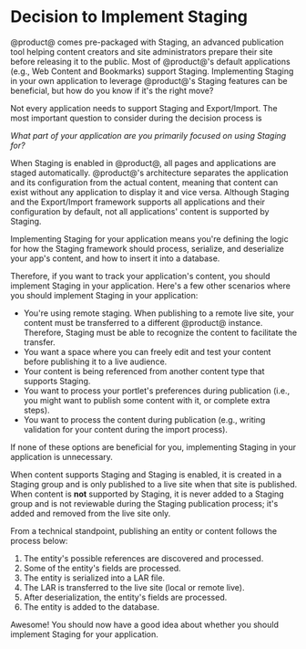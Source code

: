 # Decision to Implement Staging [](id=decision-to-implement-staging)

@product@ comes pre-packaged with Staging, an advanced publication tool helping
content creators and site administrators prepare their site before releasing it
to the public. Most of @product@'s default applications (e.g., Web Content and
Bookmarks) support Staging. Implementing Staging in your own application to
leverage @product@'s Staging features can be beneficial, but how do you know if
it's the right move?

Not every application needs to support Staging and Export/Import. The most
important question to consider during the decision process is

*What part of your application are you primarily focused on using Staging for?*

When Staging is enabled in @product@, all pages and applications are staged
automatically. @product@'s architecture separates the application and its
configuration from the actual content, meaning that content can exist without
any application to display it and vice versa. Although Staging and the
Export/Import framework supports all applications and their configuration by
default, not all applications' content is supported by Staging.

Implementing Staging for your application means you're defining the logic for
how the Staging framework should process, serialize, and deserialize your app's
content, and how to insert it into a database.

Therefore, if you want to track your application's content, you should implement
Staging in your application. Here's a few other scenarios where you should
implement Staging in your application:

- You're using remote staging. When publishing to a remote live site, your
  content must be transferred to a different @product@ instance. Therefore,
  Staging must be able to recognize the content to facilitate the transfer.
- You want a space where you can freely edit and test your content before
  publishing it to a live audience.
- Your content is being referenced from another content type that supports
  Staging.
- You want to process your portlet's preferences during publication (i.e., you
  might want to publish some content with it, or complete extra steps).
- You want to process the content during publication (e.g., writing validation
  for your content during the import process).

If none of these options are beneficial for you, implementing Staging in your
application is unnecessary.

When content supports Staging and Staging is enabled, it is created in a Staging
group and is only published to a live site when that site is published. When
content is **not** supported by Staging, it is never added to a Staging group
and is not reviewable during the Staging publication process; it's added and
removed from the live site only.

From a technical standpoint, publishing an entity or content follows the process
below:

1. The entity's possible references are discovered and processed.
2. Some of the entity's fields are processed.
3. The entity is serialized into a LAR file.
4. The LAR is transferred to the live site (local or remote live).
5. After deserialization, the entity's fields are processed.
6. The entity is added to the database.

Awesome! You should now have a good idea about whether you should implement
Staging for your application.
